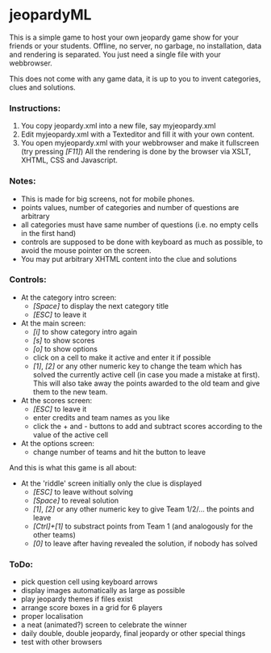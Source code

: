 # jeopardyML

This is a simple game to host your own jeopardy game
show for your friends or your students. Offline, no server, no garbage, no
installation, data and rendering is separated. You just need a single
file with your webbrowser.

This does not come with any game data, it is up to you to invent
categories, clues and solutions.

### Instructions:

 1. You copy jeopardy.xml into a new file, say myjeopardy.xml
 2. Edit myjeopardy.xml with a Texteditor and fill it with your own content.
 3. You open myjeopardy.xml with your webbrowser and make it fullscreen (try pressing *[F11]*)
    All the rendering is done by the browser via XSLT, XHTML, CSS and Javascript.

### Notes:

  * This is made for big screens, not for mobile phones.
  * points values, number of categories and number of questions are arbitrary
  * all categories must have same number of questions (i.e. no empty cells in the first hand)
  * controls are supposed to be done with keyboard as much as possible, to avoid
    the mouse pointer on the screen.
  * You may put arbitrary XHTML content into the clue and solutions

### Controls:

 * At the category intro screen:
    - *[Space]* to display the next category title
    - *[ESC]* to leave it
 * At the main screen:
    - *[i]* to show category intro again
    - *[s]* to show scores
    - *[o]* to show options
    - click on a cell to make it active and enter it if possible
    - *[1]*, *[2]* or any other numeric key to change the team which has
      solved the currently active cell (in case you made a mistake at first).
      This will also take away the points awarded to the old team and give them to the new team.
 * At the scores screen:
    - *[ESC]* to leave it
    - enter credits and team names as you like
    - click the + and - buttons to add and subtract scores according to the value of
       the active cell
 * At the options screen:
    - change number of teams and hit the button to leave

And this is what this game is all about:

 * At the 'riddle' screen initially only the clue is displayed
    - *[ESC]* to leave without solving
    - *[Space]* to reveal solution
    - *[1]*, *[2]* or any other numeric key to give Team 1/2/... the points and leave
    - *[Ctrl]+[1]* to substract points from Team 1 (and analogously for the other teams)
    - *[0]* to leave after having revealed the solution, if nobody has solved


### ToDo:

 * pick question cell using keyboard arrows
 * display images automatically as large as possible
 * play jeopardy themes if files exist
 * arrange score boxes in a grid for 6 players
 * proper localisation
 * a neat (animated?) screen to celebrate the winner
 * daily double, double jeopardy, final jeopardy or other special things
 * test with other browsers
